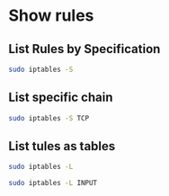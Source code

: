 <!-- TITLE: Iptables -->

# Show rules

## List Rules by Specification

```sh
sudo iptables -S
```

## List specific chain
```sh
sudo iptables -S TCP
```
## List tules as tables
```sh
sudo iptables -L
```
```sh
sudo iptables -L INPUT
```